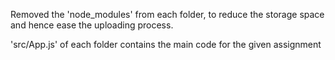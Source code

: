 Removed the 'node_modules' from each folder, to reduce the storage space and hence ease the uploading process.

'src/App.js' of each folder contains the main code for the given assignment

